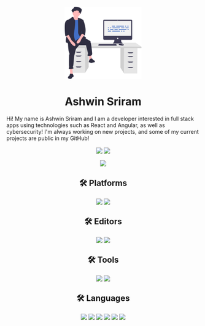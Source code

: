 
<p align="center">
  <img src="drawing.svg" alt="drawing" width="200"></img>
</p>

<h1 align="center">Ashwin Sriram</h1>

Hi! My name is Ashwin Sriram and I am a developer interested in full stack apps using technologies such as React and Angular, as well as cybersecurity! I'm always working on new projects, and some of my current projects are public in my GitHub!

<p align="center">
  <img align="center" src="https://github-readme-stats.vercel.app/api?username=ashwinsriram&count_private=true&hide=issues,contribs&bg_color=0A1931&border_color=000000&text_color=EFEFEF&title_color=185ADB" />
  <img align="center" src="https://github-readme-stats.vercel.app/api/top-langs/?username=ashwinsriram&bg_color=0A1931&border_color=000000&text_color=EFEFEF&title_color=185ADB&layout=compact" />
</p>

<p align="center">
  <img align="center" src="http://github-readme-streak-stats.herokuapp.com?user=ashwinsriram&theme=nord&hide_border=true&date_format=j%20M%5B%20Y%5D" />
</p>

<h2 align="center">🛠️ Platforms</h2>

<p align="center">
<img align="center" src="https://img.shields.io/badge/OS-MacOS-informational?style=for-the-badge&logo=apple&logoColor=white&color=185ADB" />
<img align="center" src="https://img.shields.io/badge/OS-Linux-informational?style=for-the-badge&logo=linux&logoColor=white&color=185ADB" />
</p>

<h2 align="center">🛠️ Editors</h2>

<p align="center">
 
<img align="center" src="https://img.shields.io/badge/Editor-Visual_Studio_Code-informational?style=for-the-badge&logo=visual-studio-code&logoColor=blue&color=185ADB" />
<img align="center" src="https://img.shields.io/badge/Editor-IntelliJ_IDEA-informational?style=for-the-badge&logo=intellij-idea&logoColor=white&color=185ADB" />

</p>
  
<h2 align="center">🛠️ Tools</h2>

<p align="center">
  
<img align="center" src="https://img.shields.io/badge/Tools-homebrew-informational?style=for-the-badge&logo=homebrew&color=185ADB" />
<img align="center" src="https://img.shields.io/badge/Tools-iterm2-informational?style=for-the-badge&logo=iterm2&color=185ADB" />
  
</p>

<h2 align="center">🛠️ Languages</h2>

<p align="center">
  
<img align="center" src="https://img.shields.io/badge/Tools-react-informational?style=for-the-badge&logo=react&color=185ADB" />
<img align="center" src="https://img.shields.io/badge/Tools-angular-informational?style=for-the-badge&logo=angular&color=185ADB" />
<img align="center" src="https://img.shields.io/badge/Tools-python-informational?style=for-the-badge&logo=python&color=185ADB" />
<img align="center" src="https://img.shields.io/badge/Tools-c++-informational?style=for-the-badge&logo=c%2B%2B&color=185ADB" />
<img align="center" src="https://img.shields.io/badge/Tools-java-informational?style=for-the-badge&logo=java&color=185ADB" />
<img align="center" src="https://img.shields.io/badge/Tools-bash-informational?style=for-the-badge&logo=bash&color=185ADB" />


</p>

